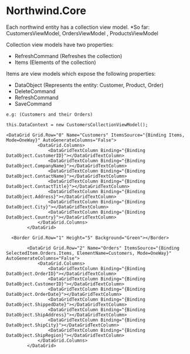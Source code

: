 # Northwind.Core

Each northwind entity has a collection view model.
 *So far: CustomersViewModel, OrdersViewModel , ProductsViewModel

Collection view models have two properties:
- RefreshCommand (Refreshes the collection)
- Items (Elements of the collection)

Items are view models which expose the following properties:
- DataObject (Represents the entity: Customer, Product, Order)
- DeleteCommand
- RefreshCommand
- SaveCommand

```
e.g: (Customers and their Orders)

this.DataContext = new CustomersCollectionViewModel();

<DataGrid Grid.Row="0" Name="Customers" ItemsSource="{Binding Items, Mode=OneWay}" AutoGenerateColumns="False">
            <DataGrid.Columns>
                <DataGridTextColumn Binding="{Binding DataObject.CustomerID}"></DataGridTextColumn>
                <DataGridTextColumn Binding="{Binding DataObject.CompanyName}"></DataGridTextColumn>
                <DataGridTextColumn Binding="{Binding DataObject.ContactName}"></DataGridTextColumn>
                <DataGridTextColumn Binding="{Binding DataObject.ContactTitle}"></DataGridTextColumn>
                <DataGridTextColumn Binding="{Binding DataObject.Address}"></DataGridTextColumn>
                <DataGridTextColumn Binding="{Binding DataObject.City}"></DataGridTextColumn>
                <DataGridTextColumn Binding="{Binding DataObject.Country}"></DataGridTextColumn>
            </DataGrid.Columns>
        </DataGrid>
       
  <Border Grid.Row="1" Height="5" Background="Green"></Border>

        <DataGrid Grid.Row="2" Name="Orders" ItemsSource="{Binding SelectedItem.Orders.Items, ElementName=Customers, Mode=OneWay}" AutoGenerateColumns="False">
            <DataGrid.Columns>
                <DataGridTextColumn Binding="{Binding DataObject.OrderID}"></DataGridTextColumn>
                <DataGridTextColumn Binding="{Binding DataObject.CustomerID}"></DataGridTextColumn>
                <DataGridTextColumn Binding="{Binding DataObject.OrderDate}"></DataGridTextColumn>
                <DataGridTextColumn Binding="{Binding DataObject.ShippedDate}"></DataGridTextColumn>
                <DataGridTextColumn Binding="{Binding DataObject.ShipAddress}"></DataGridTextColumn>
                <DataGridTextColumn Binding="{Binding DataObject.ShipCity}"></DataGridTextColumn>
                <DataGridTextColumn Binding="{Binding DataObject.ShipRegion}"></DataGridTextColumn>
            </DataGrid.Columns>
        </DataGrid>
 ```
